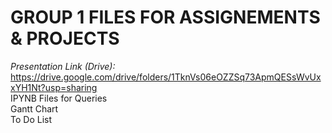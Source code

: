 # GROUP 1 FILES FOR ASSIGNEMENTS & PROJECTS

*Presentation Link (Drive):* <br>
https://drive.google.com/drive/folders/1TknVs06eOZZSq73ApmQESsWvUxxYH1Nt?usp=sharing <br>
IPYNB Files for Queries <br>
Gantt Chart <br>
To Do List <br> 

